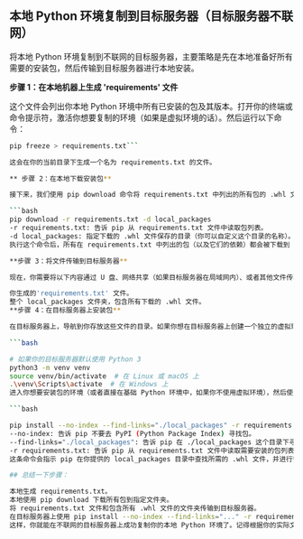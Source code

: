 ## 本地 Python 环境复制到目标服务器（目标服务器不联网）

将本地 Python 环境复制到不联网的目标服务器，主要策略是先在本地准备好所有需要的安装包，然后传输到目标服务器进行本地安装。

**步骤 1：在本地机器上生成 'requirements' 文件**

这个文件会列出你本地 Python 环境中所有已安装的包及其版本。打开你的终端或命令提示符，激活你想要复制的环境（如果是虚拟环境的话）。然后运行以下命令：

```bash
pip freeze > requirements.txt```

这会在你的当前目录下生成一个名为 requirements.txt 的文件。

** 步骤 2：在本地下载安装包**

接下来，我们使用 pip download 命令将 requirements.txt 中列出的所有包的 .whl 文件下载到本地。.whl 文件是 Python 的预编译包格式，方便安装。

```bash
pip download -r requirements.txt -d local_packages
-r requirements.txt: 告诉 pip 从 requirements.txt 文件中读取包列表。
-d local_packages: 指定下载的 .whl 文件保存的目录（你可以自定义这个目录的名称）。
执行这个命令后，所有在 requirements.txt 中列出的包（以及它们的依赖）都会被下载到 local_packages 文件夹中。

**步骤 3：将文件传输到目标服务器**

现在，你需要将以下内容通过 U 盘、网络共享（如果目标服务器在局域网内）、或者其他文件传输方式拷贝到目标服务器上：

你生成的'requirements.txt' 文件。
整个 local_packages 文件夹，包含所有下载的 .whl 文件。
**步骤 4：在目标服务器上安装包**

在目标服务器上，导航到你存放这些文件的目录。如果你想在目标服务器上创建一个独立的虚拟环境（强烈建议这样做以隔离依赖），可以执行以下命令：

```bash

# 如果你的目标服务器默认使用 Python 3
python3 -m venv venv
source venv/bin/activate  # 在 Linux 或 macOS 上
.\venv\Scripts\activate  # 在 Windows 上
进入你想要安装包的环境（或者直接在基础 Python 环境中，如果你不使用虚拟环境），然后使用 pip 命令进行本地安装，关键是使用 --no-index 和 --find-links 参数：

```bash

pip install --no-index --find-links="./local_packages" -r requirements.txt
--no-index: 告诉 pip 不要去 PyPI (Python Package Index) 寻找包。
--find-links="./local_packages": 告诉 pip 在 ./local_packages 这个目录下寻找安装包（请根据你实际存放 local_packages 文件夹的路径进行调整）。
-r requirements.txt: 告诉 pip 从 requirements.txt 文件中读取需要安装的包列表。
这条命令会指示 pip 在你提供的 local_packages 目录中查找所需的 .whl 文件，并进行安装。由于 --no-index 的存在，pip 不会尝试连接互联网。

## 总结一下步骤：

本地生成 requirements.txt。
本地使用 pip download 下载所有包到指定文件夹。
将 requirements.txt 文件和包含所有 .whl 文件的文件夹传输到目标服务器。
在目标服务器上使用 pip install --no-index --find-links="..." -r requirements.txt 进行本地安装。
这样，你就能在不联网的目标服务器上成功复制你的本地 Python 环境了。记得根据你的实际文件路径和环境情况调整命令。

